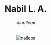 <div align="justify">

<div align="center">  
  
# Nabil L. A.
###### @nalleon

</div>

<div align="center">
  <img src="https://github-readme-stats.vercel.app/api/top-langs?username=nalleon&show_icons=true&locale=en&layout=compact" alt="nalleon" />
</div>

<br>
</div>
